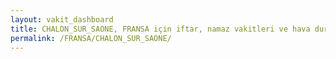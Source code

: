 ```yaml
---
layout: vakit_dashboard
title: CHALON_SUR_SAONE, FRANSA için iftar, namaz vakitleri ve hava durumu - ilçe/eyalet seç
permalink: /FRANSA/CHALON_SUR_SAONE/
---
```


<script type="text/javascript">
  var GLOBAL_COUNTRY = 'FRANSA';
  var GLOBAL_CITY = 'CHALON_SUR_SAONE';
  var GLOBAL_STATE = '';
  var lat = 72;
  var lon = 21;
</script>
